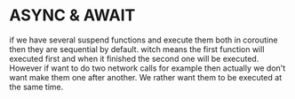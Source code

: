 # ASYNC & AWAIT

if we have several suspend functions and execute them both in coroutine then they are sequential by default.
witch means the first function will executed first and when it finished the second one will be executed.
However if want to do two network calls for example then actually we don't want make them one after another. We rather want them to be executed at the same time.


